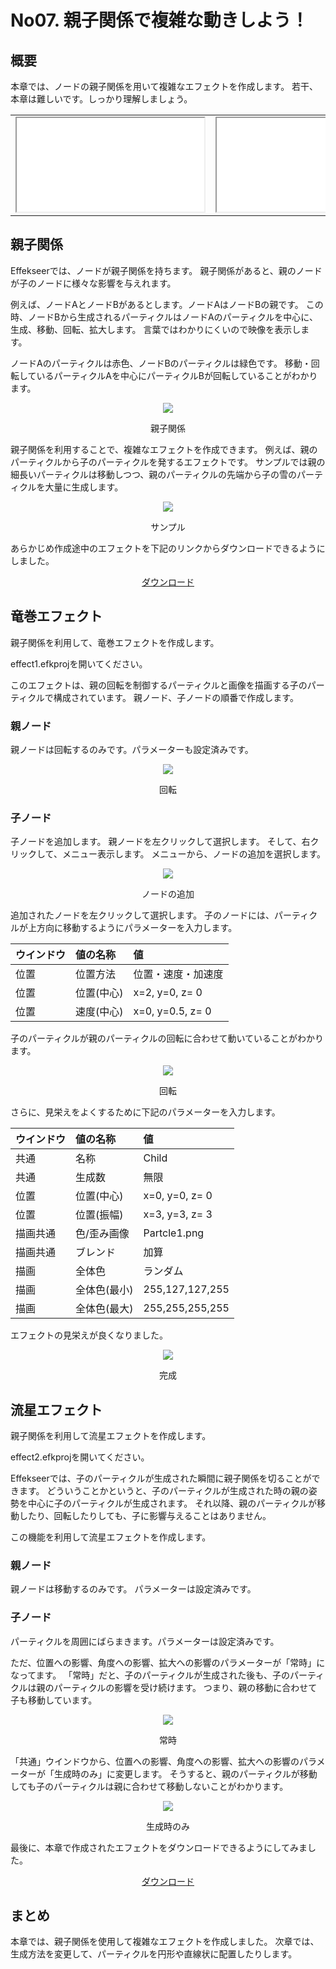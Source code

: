 ﻿# No07. 親子関係で複雑な動きしよう！

<div class="main">

## 概要

本章では、ノードの親子関係を用いて複雑なエフェクトを作成します。
若干、本章は難しいです。しっかり理解しましょう。

<div align="center">
<table>
<tr>

<td>
<iframe src='../../Sample/viewer.html#07_02_Sample/effect1.efk'></iframe>
</td>
<td>
<iframe src='../../Sample/viewer.html#07_02_Sample/effect2.efk'></iframe>
</td>

</tr>
</table>
</div>

## 親子関係

Effekseerでは、ノードが親子関係を持ちます。
親子関係があると、親のノードが子のノードに様々な影響を与えれます。

例えば、ノードAとノードBがあるとします。ノードAはノードBの親です。
この時、ノードBから生成されるパーティクルはノードAのパーティクルを中心に、生成、移動、回転、拡大します。
言葉ではわかりにくいので映像を表示します。

ノードAのパーティクルは赤色、ノードBのパーティクルは緑色です。
移動・回転しているパーティクルAを中心にパーティクルBが回転していることがわかります。

<div align="center">
<img src="../../img/Tutorial/07_parent.gif">
<p>親子関係</p>
</div>

親子関係を利用することで、複雑なエフェクトを作成できます。
例えば、親のパーティクルから子のパーティクルを発するエフェクトです。
サンプルでは親の細長いパーティクルは移動しつつ、親のパーティクルの先端から子の雪のパーティクルを大量に生成します。

<div align="center">
<img src="../../img/Tutorial/07_sample.gif">
<p>サンプル</p>
</div>

<p>あらかじめ作成途中のエフェクトを下記のリンクからダウンロードできるようにしました。</p>
<div align="center">
<p><a href = "../../Sample/07_01_Sample.zip">ダウンロード</a></p>
</div>

## 竜巻エフェクト

親子関係を利用して、竜巻エフェクトを作成します。

effect1.efkprojを開いてください。

このエフェクトは、親の回転を制御するパーティクルと画像を描画する子のパーティクルで構成されています。
親ノード、子ノードの順番で作成します。

### 親ノード

親ノードは回転するのみです。パラメーターも設定済みです。

<div align="center">
<img src="../../img/Tutorial/07_effect1_rotate1.gif">
<p>回転</p>
</div>

### 子ノード

子ノードを追加します。
親ノードを左クリックして選択します。
そして、右クリックして、メニュー表示します。
メニューから、ノードの追加を選択します。

<div align="center">
<img src="../../img/Tutorial/07_addnode_ja.png">
<p>ノードの追加</p>
</div>

追加されたノードを左クリックして選択します。
子のノードには、パーティクルが上方向に移動するようにパラメーターを入力します。

|ウインドウ|値の名称|値|
|:----|:----|:----|
|位置|位置方法|位置・速度・加速度|
|位置|位置(中心)|x=2, y=0, z= 0|
|位置|速度(中心)|x=0, y=0.5, z= 0|

子のパーティクルが親のパーティクルの回転に合わせて動いていることがわかります。

<div align="center">
<img src="../../img/Tutorial/07_effect1_rotate2.gif">
<p>回転</p>
</div>

さらに、見栄えをよくするために下記のパラメーターを入力します。

|ウインドウ|値の名称|値|
|:----|:----|:----|
|共通|名称|Child|
|共通|生成数|無限|
|位置|位置(中心)|x=0, y=0, z= 0|
|位置|位置(振幅)|x=3, y=3, z= 3|
|描画共通|色/歪み画像|Partcle1.png|
|描画共通|ブレンド|加算|
|描画|全体色|ランダム|
|描画|全体色(最小)|255,127,127,255|
|描画|全体色(最大)|255,255,255,255|

エフェクトの見栄えが良くなりました。

<div align="center">
<img src="../../img/Tutorial/07_effect1.gif">
<p>完成</p>
</div>

## 流星エフェクト

親子関係を利用して流星エフェクトを作成します。

effect2.efkprojを開いてください。

Effekseerでは、子のパーティクルが生成された瞬間に親子関係を切ることができます。
どういうことかというと、子のパーティクルが生成された時の親の姿勢を中心に子のパーティクルが生成されます。
それ以降、親のパーティクルが移動したり、回転したりしても、子に影響与えることはありません。

この機能を利用して流星エフェクトを作成します。

### 親ノード

親ノードは移動するのみです。
パラメーターは設定済みです。

### 子ノード

パーティクルを周囲にばらまきます。パラメーターは設定済みです。

ただ、位置への影響、角度への影響、拡大への影響のパラメーターが「常時」になってます。
「常時」だと、子のパーティクルが生成された後も、子のパーティクルは親のパーティクルの影響を受け続けます。
つまり、親の移動に合わせて子も移動しています。

<div align="center">
<img src="../../img/Tutorial/07_effect2_always.gif">
<p>常時</p>
</div>

「共通」ウインドウから、位置への影響、角度への影響、拡大への影響のパラメーターが「生成時のみ」に変更します。
そうすると、親のパーティクルが移動しても子のパーティクルは親に合わせて移動しないことがわかります。

<div align="center">
<img src="../../img/Tutorial/07_effect2.gif">
<p>生成時のみ</p>
</div>

最後に、本章で作成されたエフェクトをダウンロードできるようにしてみました。

<div align="center">
<a href = "../../Sample/07_02_Sample.zip">ダウンロード</a>
</div>

## まとめ

本章では、親子関係を使用して複雑なエフェクトを作成しました。
次章では、生成方法を変更して、パーティクルを円形や直線状に配置したりします。

</div>
